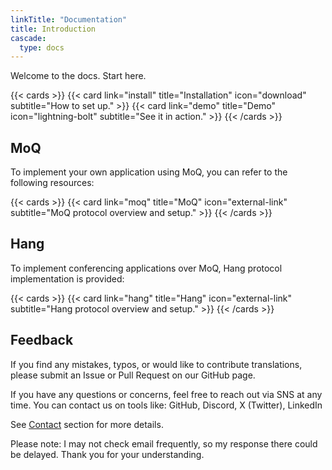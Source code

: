 ```yaml
---
linkTitle: "Documentation"
title: Introduction
cascade:
  type: docs
---
```


Welcome to the docs. Start here.

{{< cards >}}
	{{< card link="install" title="Installation" icon="download" subtitle="How to set up." >}}
	{{< card link="demo" title="Demo" icon="lightning-bolt" subtitle="See it in action." >}}
{{< /cards >}}

## MoQ

To implement your own application using MoQ, you can refer to the following resources:

{{< cards >}}
	{{< card link="moq" title="MoQ" icon="external-link" subtitle="MoQ protocol overview and setup." >}}
{{< /cards >}}

## Hang

To implement conferencing applications over MoQ, Hang protocol implementation is provided:

{{< cards >}}
	{{< card link="hang" title="Hang" icon="external-link" subtitle="Hang protocol overview and setup." >}}
{{< /cards >}}

## Feedback

If you find any mistakes, typos, or would like to contribute translations, please submit an Issue or Pull Request on our GitHub page.

If you have any questions or concerns, feel free to reach out via SNS at any time.
You can contact us on tools like: GitHub, Discord, X (Twitter), LinkedIn

See [Contact](../about/#contact) section for more details.

Please note: I may not check email frequently, so my response there could be delayed. Thank you for your understanding.
